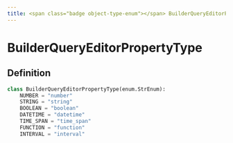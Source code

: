 ```yaml
---
title: <span class="badge object-type-enum"></span> BuilderQueryEditorPropertyType
---
```

# <span class="badge object-type-enum"></span> BuilderQueryEditorPropertyType

## Definition

```python
class BuilderQueryEditorPropertyType(enum.StrEnum):
    NUMBER = "number"
    STRING = "string"
    BOOLEAN = "boolean"
    DATETIME = "datetime"
    TIME_SPAN = "time_span"
    FUNCTION = "function"
    INTERVAL = "interval"
```
